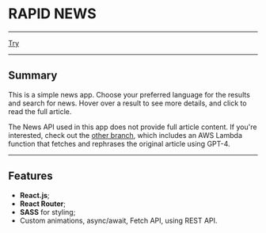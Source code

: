 # RAPID NEWS

---

[Try](https://rapid-news-react.netlify.app/)

---

## Summary

This is a simple news app. Choose your preferred language for the results and search for news. Hover over a result to see more details, and click to read the full article.  

The News API used in this app does not provide full article content. If you're interested, check out the [other branch](https://github.com/petalser/rapid-news/tree/lambded), which includes an AWS Lambda function that fetches and rephrases the original article using GPT-4.

---

## Features

- **React.js**;
- **React Router**;
- **SASS** for styling;
- Custom animations, async/await, Fetch API, using REST API.
